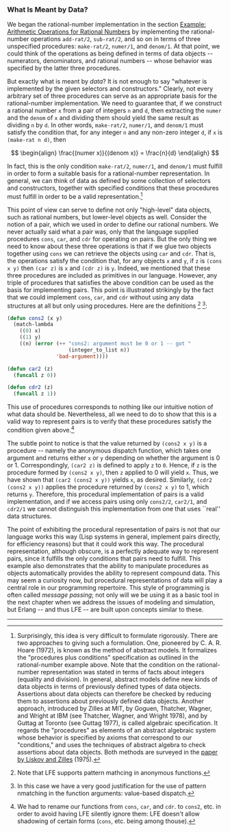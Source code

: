 ### What Is Meant by Data?

We began the rational-number implementation in the section [Example: Arithmetic Operations for Rational Numbers]() by implementing the rational-number operations ``add-rat/2``, ``sub-rat/2``, and so on in terms of three unspecified procedures: ``make-rat/2``, ``numer/1``, and ``denom/1``. At that point, we could think of the operations as being defined in terms of data objects -- numerators, denominators, and rational numbers -- whose behavior was specified by the latter three procedures.

But exactly what is meant by *data*? It is not enough to say "whatever is implemented by the given selectors and constructors." Clearly, not every arbitrary set of three procedures can serve as an appropriate basis for the rational-number implementation. We need to guarantee that, if we construct a rational number ``x`` from a pair of integers ``n`` and ``d``, then extracting the ``numer`` and the ``denom`` of ``x`` and dividing them should yield the same result as dividing ``n`` by ``d``. In other words, ``make-rat/2``, ``numer/1``, and ``denom/1`` must satisfy the condition that, for any integer ``n`` and any non-zero integer ``d``, if ``x`` is ``(make-rat n d)``, then

$$
\begin{align}
\frac{(numer x)}{(denom x)} = \frac{n}{d}
\end{aligh}
$$

In fact, this is the only condition ``make-rat/2``, ``numer/1``, and ``denom/1`` must fulfill in order to form a suitable basis for a rational-number representation. In general, we can think of data as defined by some collection of selectors and constructors, together with specified conditions that these procedures must fulfill in order to be a valid representation.[^1]

This point of view can serve to define not only "high-level" data objects, such as rational numbers, but lower-level objects as well. Consider the notion of a pair, which we used in order to define our rational numbers. We never actually said what a pair was, only that the language supplied procedures ``cons``, ``car``, and ``cdr`` for operating on pairs. But the only thing we need to know about these three operations is that if we glue two objects together using ``cons`` we can retrieve the objects using ``car`` and ``cdr``. That is, the operations satisfy the condition that, for any objects ``x`` and ``y``, if ``z`` is ``(cons x y)`` then ``(car z)`` is ``x`` and ``(cdr z)`` is ``y``. Indeed, we mentioned that these three procedures are included as primitives in our language. However, any triple of procedures that satisfies the above condition can be used as the basis for implementing pairs. This point is illustrated strikingly by the fact that we could implement ``cons``, ``car``, and ``cdr`` without using any data structures at all but only using procedures. Here are the definitions [^2] [^3]:

```lisp
(defun cons2 (x y)
  (match-lambda
    ((0) x)
    ((1) y)
    ((n) (error (++ "cons2: argument must be 0 or 1 -- got "
                    (integer_to_list n))
                'bad-argument))))

(defun car2 (z)
  (funcall z 0))

(defun cdr2 (z)
  (funcall z 1))
```

This use of procedures corresponds to nothing like our intuitive notion of what data should be. Nevertheless, all we need to do to show that this is a valid way to represent pairs is to verify that these procedures satisfy the condition given above.[^4]

The subtle point to notice is that the value returned by ``(cons2 x y)`` is a procedure -- namely the anonymous dispatch function, which takes one argument and returns either ``x`` or ``y`` depending on whether the argument is 0 or 1. Correspondingly, ``(car2 z)`` is defined to apply ``z`` to ``0``. Hence, if ``z`` is the procedure formed by ``(cons2 x y)``, then ``z`` applied to 0 will yield ``x``. Thus, we have shown that ``(car2 (cons2 x y))`` yields ``x``, as desired. Similarly, ``(cdr2 (cons2 x y))`` applies the procedure returned by ``(cons2 x y)`` to 1, which returns ``y``. Therefore, this procedural implementation of pairs is a valid implementation, and if we access pairs using only ``cons2/2``, ``car2/1``, and ``cdr2/1`` we cannot distinguish this implementation from one that uses ``real'' data structures.

The point of exhibiting the procedural representation of pairs is not that our language works this way (Lisp systems in general, implement pairs directly, for efficiency reasons) but that it could work this way. The procedural representation, although obscure, is a perfectly adequate way to represent pairs, since it fulfills the only conditions that pairs need to fulfill. This example also demonstrates that the ability to manipulate procedures as objects automatically provides the ability to represent compound data. This may seem a curiosity now, but procedural representations of data will play a central role in our programming repertoire. This style of programming is often called *message passing*; not only will we be using it as a basic tool in the next chapter when we address the issues of modeling and simulation, but Erlang -- and thus LFE -- are built upon concepts similar to these.

----

[^1]: Surprisingly, this idea is very difficult to formulate rigorously. There are two approaches to giving such a formulation. One, pioneered by C. A. R. Hoare (1972), is known as the method of abstract models. It formalizes the "procedures plus conditions" specification as outlined in the rational-number example above. Note that the condition on the rational-number representation was stated in terms of facts about integers (equality and division). In general, abstract models define new kinds of data objects in terms of previously defined types of data objects. Assertions about data objects can therefore be checked by reducing them to assertions about previously defined data objects. Another approach, introduced by Zilles at MIT, by Goguen, Thatcher, Wagner, and Wright at IBM (see Thatcher, Wagner, and Wright 1978), and by Guttag at Toronto (see Guttag 1977), is called algebraic specification. It regards the "procedures" as elements of an abstract algebraic system whose behavior is specified by axioms that correspond to our "conditions," and uses the techniques of abstract algebra to check assertions about data objects. Both methods are surveyed in the [paper by Liskov and Zilles](http://csg.csail.mit.edu/CSGArchives/memos/Memo-117.pdf) (1975).

[^2]: Note that LFE supports pattern mathcing in anonymous functions.

[^3]: In this case we have a very good justification for the use of pattern nmatching in the function arguments: value-based dispatch.

[^4]: We had to rename our functions from ``cons``, ``car``, and ``cdr``. to ``cons2``, etc. in order to avoid having LFE silently ignore them: LFE doesn't allow shadowing of certain forms (``cons``, etc. being among thouse).

